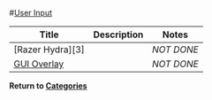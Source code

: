 #[User Input][1]

|Title|Description|Notes|
|----|----|----|
|[Razer Hydra][3]||*NOT DONE*|
|[GUI Overlay][4]||*NOT DONE*|

**Return to [Categories][2]**

[1]: http://gazebosim.org/tutorials?cat=user_input
[2]: ../gazebo_notes.md
[4]: gazebo_notes/razer_hydra.md
[5]: gazebo_notes/gui_overlay.md
